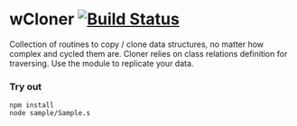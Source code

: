 
# wCloner [![Build Status](https://travis-ci.org/Wandalen/wCloner.svg?branch=master)](https://travis-ci.org/Wandalen/wCloner)

Collection of routines to copy / clone data structures, no matter how complex and cycled them are. Cloner relies on class relations definition for traversing. Use the module to replicate your data.

### Try out
```
npm install
node sample/Sample.s
```






























































